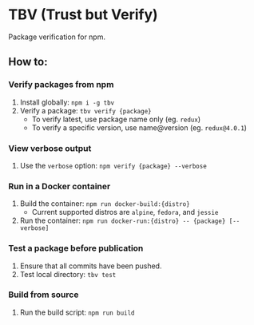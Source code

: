 # TBV (Trust but Verify)

Package verification for npm.

## How to:

### Verify packages from npm

1.  Install globally: `npm i -g tbv`
1.  Verify a package: `tbv verify {package}`
    * To verify latest, use package name only (eg. `redux`)
    * To verify a specific version, use name@version (eg. `redux@4.0.1`)

### View verbose output

1.  Use the `verbose` option: `npm verify {package} --verbose`

### Run in a Docker container

1.  Build the container: `npm run docker-build:{distro}`
    * Current supported distros are `alpine`, `fedora`, and `jessie`
1.  Run the container: `npm run docker-run:{distro} -- {package} [--verbose]`

### Test a package before publication

1.  Ensure that all commits have been pushed.
1.  Test local directory: `tbv test`

### Build from source

1.  Run the build script: `npm run build`
